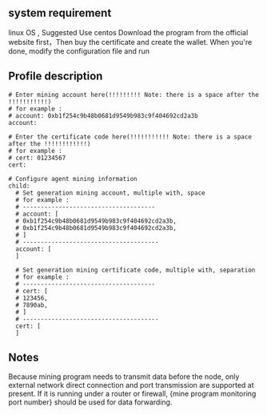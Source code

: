 ## system requirement
linux OS , Suggested Use centos 
Download the program from the official website first，Then buy the certificate and create the wallet.
When you're done, modify the configuration file and run


## Profile description
```
# Enter mining account here(!!!!!!!!! Note: there is a space after the !!!!!!!!!!!)
# for example : 
# account: 0xb1f254c9b48b0681d9549b983c9f404692cd2a3b
account: 

# Enter the certificate code here(!!!!!!!!!!! Note: there is a space after the !!!!!!!!!!!!)
# for example : 
# cert: 01234567
cert: 

# Configure agent mining information
child:
  # Set generation mining account, multiple with, space
  # for example : 
  # -------------------------------------
  # account: [
  # 0xb1f254c9b48b0681d9549b983c9f404692cd2a3b,
  # 0xb1f254c9b48b0681d9549b983c9f404692cd2a3b,
  # ]
  # --------------------------------------
  account: [
  ]
  
  # Set generation mining certificate code, multiple with, separation
  # for example : 
  # -------------------------------------
  # cert: [
  # 123456,
  # 7890ab,
  # ]
  # -------------------------------------- 
  cert: [
  ]
```


## Notes
Because mining program needs to transmit data before the node, only external network direct connection and port transmission are supported at present.
If it is running under a router or firewall, {mine program monitoring port number} should be used for data forwarding.

